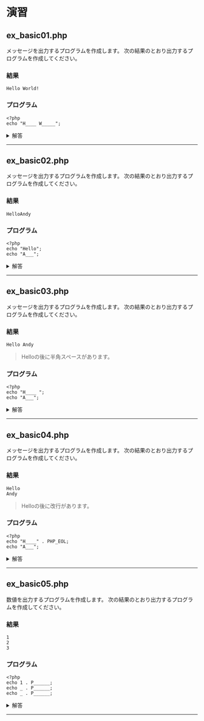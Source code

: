 # 演習

## ex_basic01.php

メッセージを出力するプログラムを作成します。
次の結果のとおり出力するプログラムを作成してください。

### 結果

```
Hello World!
```

### プログラム

```
<?php
echo "H____ W_____";
```

<details>
<summary>解答</summary>

```
<?php
echo "Hello World!";
```

echo命令で文字列を出力します。文字列データは`""`ダブルクォーテーションで囲みます。
</details>


---

## ex_basic02.php

メッセージを出力するプログラムを作成します。
次の結果のとおり出力するプログラムを作成してください。

### 結果

```
HelloAndy
```

### プログラム

```
<?php
echo "Hello";
echo "A___";
```

<details>
<summary>解答</summary>

```
<?php
echo "Hello";
echo "Andy";
```
</details>

---


## ex_basic03.php

メッセージを出力するプログラムを作成します。
次の結果のとおり出力するプログラムを作成してください。

### 結果

```
Hello Andy
```

> Helloの後に半角スペースがあります。

### プログラム

```
<?php
echo "H____ ";
echo "A___";
```


<details>
<summary>解答</summary>

```
<?php
echo "Hello ";
echo "Andy";
```

スペースを出力する場合は文字列データ（""）の中にスペースを含むようにします。次のように実装しても構いません。


```
<?php
echo "Hello";
echo " ";
echo "Andy";
```

</details>

---


## ex_basic04.php

メッセージを出力するプログラムを作成します。
次の結果のとおり出力するプログラムを作成してください。

### 結果

```
Hello
Andy
```

> Helloの後に改行があります。

### プログラム

```
<?php
echo "H____" . PHP_EOL;
echo "A___";
```

<details>
<summary>解答</summary>

```
<?php
echo "Hello" . PHP_EOL;
echo "Andy";
```

改行はPHP_EOL定数で表現します。文字列データに改行を付与する場合はドット`.`演算子でPHP_EOL定数をつなぐようにします。

> `.`演算子は文字列データを結合します。詳細については後述します。

</details>

---

## ex_basic05.php

数値を出力するプログラムを作成します。
次の結果のとおり出力するプログラムを作成してください。

### 結果


```
1
2
3
```

### プログラム

```
<?php
echo 1 . P______;
echo _ . P______;
echo _ . P______;
```

<details>
<summary>解答</summary>

```
<?php
echo 1 . PHP_EOL;
echo 2 . PHP_EOL;
echo 3 . PHP_EOL;
```

数値のみで構成されるデータは`""`ダブルクォーテーションで囲む必要はありません。

</details>

---
